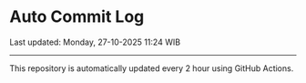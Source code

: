 # Auto Commit Log

Last updated: Monday, 27-10-2025 11:24 WIB

---

This repository is automatically updated every 2 hour using GitHub Actions.
